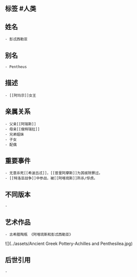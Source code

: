 ## 标签  #人类
## 姓名
	- 彭忒西勒亚
## 别名
	- Pentheus
## 描述
	- [[阿玛宗]]女王
## 亲属关系
	- 父亲[[阿瑞斯]]
	- 母亲[[俄特瑞拉]]
	- 兄弟姐妹
	- 子女
	- 配偶
## 重要事件
	- 无意杀死[[希波吕忒]]，[[普里阿摩斯]]为其祓除罪过。
	- [[特洛亚战争]]中参战，被[[阿喀琉斯]]所杀/俘虏。
## 不同版本
	-
## 艺术作品
	- 古希腊陶瓶 《阿喀琉斯和彭忒西勒亚》
 ![](../assets/Ancient Greek Pottery-Achilles and Penthesilea.jpg)
## 后世引用
	-
